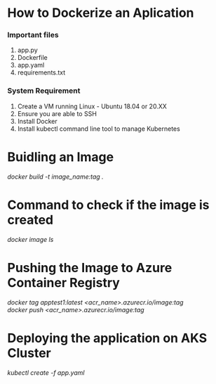 
# **How to Dockerize an Aplication**
### Important files
1. app.py
2. Dockerfile
3. app.yaml
4. requirements.txt

### System Requirement
1. Create a VM running Linux - Ubuntu 18.04 or 20.XX
2. Ensure you are able to SSH
3. Install Docker
3. Install kubectl command line tool to manage Kubernetes


# Buidling an Image
<i> docker build -t image_name:tag . </i>

# Command to check if the image is created
<i> docker image ls </i>

# Pushing the Image to Azure Container Registry
<i> docker tag apptest1:latest <acr_name>.azurecr.io/image:tag </i> <br>
<i> docker push <acr_name>.azurecr.io/image:tag </i>

# Deploying the application on AKS Cluster
<i> kubectl create -f app.yaml </i>
